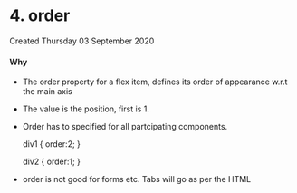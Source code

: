 # 4. order
Created Thursday 03 September 2020

#### Why
- The order property for a flex item, defines its order of appearance w.r.t the main axis
- The value is the position, first is 1.
- Order has to specified for all partcipating components.

  div1
  {
  order:2;
  }

  div2
  {
  order:1;
  }

- order is not good for forms etc. Tabs will go as per the HTML
